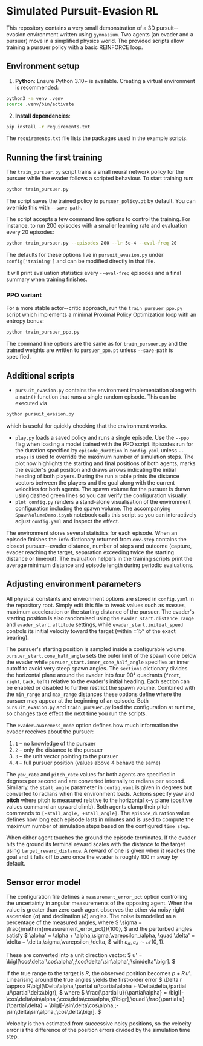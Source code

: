 # Simulated Pursuit-Evasion RL

This repository contains a very small demonstration of a 3D pursuit--evasion
environment written using `gymnasium`. Two agents (an evader and a pursuer)
move in a simplified physics world. The provided scripts allow training a
pursuer policy with a basic REINFORCE loop.

## Environment setup

1. **Python**: Ensure Python 3.10+ is available. Creating a virtual
environment is recommended:

```bash
python3 -m venv .venv
source .venv/bin/activate
```

2. **Install dependencies**:

```bash
pip install -r requirements.txt
```

The `requirements.txt` file lists the packages used in the example scripts.

## Running the first training

The `train_pursuer.py` script trains a small neural network policy for the
pursuer while the evader follows a scripted behaviour. To start training run:

```bash
python train_pursuer.py
```
The script saves the trained policy to `pursuer_policy.pt` by default. You can
override this with `--save-path`.

The script accepts a few command line options to control the training. For
instance, to run 200 episodes with a smaller learning rate and evaluation every
20 episodes:

```bash
python train_pursuer.py --episodes 200 --lr 5e-4 --eval-freq 20
```

The defaults for these options live in ``pursuit_evasion.py`` under
``config['training']`` and can be modified directly in that file.

It will print evaluation statistics every ``--eval-freq`` episodes and a final
summary when training finishes.

### PPO variant

For a more stable actor--critic approach, run the ``train_pursuer_ppo.py``
script which implements a minimal Proximal Policy Optimization loop with an
entropy bonus:

```bash
python train_pursuer_ppo.py
```
The command line options are the same as for ``train_pursuer.py`` and the
trained weights are written to ``pursuer_ppo.pt`` unless ``--save-path`` is
specified.

## Additional scripts

- `pursuit_evasion.py` contains the environment implementation along with a
  `main()` function that runs a single random episode. This can be executed via

```bash
python pursuit_evasion.py
```

which is useful for quickly checking that the environment works.

- `play.py` loads a saved policy and runs a single episode. Use the `--ppo`
  flag when loading a model trained with the PPO script. Episodes run for the
  duration specified by `episode_duration` in `config.yaml` unless `--steps` is
  used to override the maximum number of simulation steps.
  The plot now highlights the starting and final positions of both agents,
  marks the evader's goal position and draws arrows indicating the initial
  heading of both players. During the run a table prints the distance vectors
  between the players and the goal along with the current velocities for both
  agents. The spawn volume for the pursuer is drawn using dashed green lines so
  you can verify the configuration visually.
- `plot_config.py` renders a stand-alone visualisation of the environment
  configuration including the spawn volume. The accompanying
  `SpawnVolumeDemo.ipynb` notebook calls this script so you can interactively
  adjust `config.yaml` and inspect the effect.

The environment stores several statistics for each episode. When an episode
finishes the ``info`` dictionary returned from ``env.step`` contains the
closest pursuer--evader distance, number of steps and outcome (capture,
evader reaching the target, separation exceeding twice the starting distance or timeout). The evaluation helpers in the training
scripts print the average minimum distance and episode length during
periodic evaluations.

## Adjusting environment parameters

All physical constants and environment options are stored in
`config.yaml` in the repository root.  Simply edit this file to tweak
values such as masses, maximum acceleration or the starting distance of
the pursuer.  The evader's starting position is also randomised using
the `evader_start.distance_range` and `evader_start.altitude` settings,
while `evader_start.initial_speed` controls its initial velocity toward
the target (within ±15° of the exact bearing).

The pursuer's starting position is sampled inside a configurable volume.
`pursuer_start.cone_half_angle` sets the outer limit of the spawn cone
below the evader while `pursuer_start.inner_cone_half_angle` specifies an
inner cutoff to avoid very steep spawn angles.  The `sections` dictionary
divides the horizontal plane around the evader into four 90° quadrants
(`front`, `right`, `back`, `left`) relative to the evader's initial
heading.  Each section can be enabled or disabled to further restrict the
spawn volume.  Combined with the `min_range` and `max_range` distances
these options define where the pursuer may appear at the beginning of an
episode.
Both `pursuit_evasion.py` and `train_pursuer.py` load the configuration
at runtime, so changes take effect the next time you run the scripts.

The `evader.awareness_mode` option defines how much information the
evader receives about the pursuer:

1. `1` – no knowledge of the pursuer
2. `2` – only the distance to the pursuer
3. `3` – the unit vector pointing to the pursuer
4. `4` – full pursuer position (values above 4 behave the same)

The `yaw_rate` and `pitch_rate` values for both agents are specified in
degrees per second and are converted internally to radians per second.
Similarly, the `stall_angle` parameter in `config.yaml` is given in
degrees but converted to radians when the environment loads. Actions
specify yaw and **pitch** where pitch is measured relative to the horizontal
x–y plane (positive values command an upward climb). Both agents clamp
their pitch commands to ``[-stall_angle, +stall_angle]``. The
`episode_duration` value defines how long each episode lasts in minutes and
is used to compute the maximum number of simulation steps based on the
configured `time_step`.

When either agent touches the ground the episode terminates. If the evader
hits the ground its terminal reward scales with the distance to the target
using ``target_reward_distance``. A reward of one is given when it reaches the
goal and it falls off to zero once the evader is roughly 100&nbsp;m away by
default.

## Sensor error model

The configuration file defines a `measurement_error_pct` option controlling
the uncertainty in angular measurements of the opposing agent. When the value
is greater than zero each agent observes the other via noisy right ascension
($\alpha$) and declination ($\delta$) angles. The noise is modelled as a
percentage of the measured angles, where
$
\sigma = \frac{\mathrm{measurement\_error\_pct}}{100},
$
and the perturbed angles satisfy
$
\alpha' = \alpha + \alpha\,\sigma\,\varepsilon_\alpha, \quad
\delta' = \delta + \delta\,\sigma\,\varepsilon_\delta,
$
with $\varepsilon_\alpha,\varepsilon_\delta\sim\mathcal{N}(0,1)$.

These are converted into a unit direction vector:
$
u' = \bigl[\cos\delta'\cos\alpha',\;\cos\delta'\sin\alpha',\;\sin\delta'\bigr].
$

If the true range to the target is $R$, the observed position becomes
$p + R\,u'$.  Linearising around the true angles yields the first‐order error
$
\Delta r \approx R\bigl(\Delta\alpha\,\partial u/\partial\alpha +
                   \Delta\delta\,\partial u/\partial\delta\bigr),
$
where
$
\frac{\partial u}{\partial\alpha} = \bigl[-\cos\delta\sin\alpha,\;\cos\delta\cos\alpha,\;0\bigr],\quad
\frac{\partial u}{\partial\delta} = \bigl[-\sin\delta\cos\alpha,\;-\sin\delta\sin\alpha,\;\cos\delta\bigr].
$

Velocity is then estimated from successive noisy positions, so the velocity
error is the difference of the position errors divided by the simulation time step.
